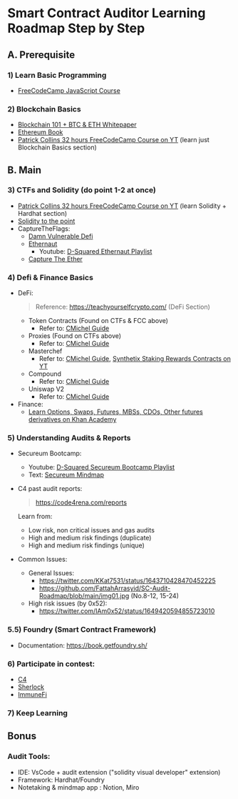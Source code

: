 # Smart Contract Auditor Learning Roadmap Step by Step
## A. Prerequisite
### 1) Learn Basic Programming
- [FreeCodeCamp JavaScript Course](https://www.freecodecamp.org/learn/javascript-algorithms-and-data-structures/#basic-javascript)

### 2) Blockchain Basics
- [Blockchain 101 + BTC & ETH Whitepaper](https://youtube.com/playlist?list=PL5hZ7cADAJkdIVAcINQdsnfRTZZj6hjwB)
- [Ethereum Book](https://github.com/ethereumbook/ethereumbook)
- [Patrick Collins 32 hours FreeCodeCamp Course on YT](https://www.youtube.com/watch?v=gyMwXuJrbJQ&list=PL5hZ7cADAJkda2wZHQs_grzxP-JavYhHO&index=7&t=7685s) (learn just Blockchain Basics section)

## B. Main
### 3) CTFs and Solidity (do point 1-2 at once)
- [Patrick Collins 32 hours FreeCodeCamp Course on YT](https://www.youtube.com/watch?v=gyMwXuJrbJQ&list=PL5hZ7cADAJkda2wZHQs_grzxP-JavYhHO&index=7&t=7685s) (learn Solidity + Hardhat section)
- [Solidity to the point](https://www.rareskills.io/learn-solidity)
- CaptureTheFlags:
  - [Damn Vulnerable Defi](https://www.damnvulnerabledefi.xyz/)
  - [Ethernaut](https://ethernaut.openzeppelin.com/)
    - Youtube: [D-Squared Ethernaut Playlist](https://youtube.com/playlist?list=PLiAoBT74VLnmRIPZGg4F36fH3BjQ5fLnz)
  - [Capture The Ether](https://capturetheether.com/)
 
### 4) Defi & Finance Basics
- DeFi:
  > Reference: https://teachyourselfcrypto.com/ (DeFi Section)
  - Token Contracts (Found on CTFs & FCC above)
    - Refer to: [CMichel Guide](https://cmichel.io/how-to-become-a-smart-contract-auditor/)
  - Proxies (Found on CTFs above)
    - Refer to: [CMichel Guide](https://cmichel.io/how-to-become-a-smart-contract-auditor/)
  - Masterchef 
    - Refer to: [CMichel Guide](https://cmichel.io/how-to-become-a-smart-contract-auditor/), [Synthetix Staking Rewards Contracts on YT](https://youtube.com/playlist?list=PL6dfW2OxzxT8mnis1je1WkIfknlaKt2vj)
  - Compound
    - Refer to: [CMichel Guide](https://cmichel.io/how-to-become-a-smart-contract-auditor/)
  - Uniswap V2
    - Refer to: [CMichel Guide](https://cmichel.io/how-to-become-a-smart-contract-auditor/)
- Finance:
  - [Learn Options, Swaps, Futures, MBSs, CDOs, Other futures derivatives on Khan Academy](https://www.khanacademy.org/economics-finance-domain/core-finance/derivative-securities)

### 5) Understanding Audits & Reports
  - Secureum Bootcamp:
     - Youtube: [D-Squared Secureum Bootcamp Playlist](https://youtube.com/playlist?list=PLiAoBT74VLnmK3Kc188fL37aviYjXeaPc)
     - Text: [Secureum Mindmap](https://github.com/x676f64/secureum-mind_map)
  - C4 past audit reports:
     > https://code4rena.com/reports 
  
    Learn from:
      - Low risk, non critical issues and gas audits
      - High and medium risk findings (duplicate)
      - High and medium risk findings (unique)
  - Common Issues:
     - General Issues: 
        - https://twitter.com/KKat7531/status/1643710428470452225
        - https://github.com/FattahArrasyid/SC-Audit-Roadmap/blob/main/img01.jpg (No.8-12, 15-24)
     - High risk issues (by 0x52):
        - https://twitter.com/IAm0x52/status/1649420594855723010

### 5.5) Foundry (Smart Contract Framework)
  - Documentation: https://book.getfoundry.sh/

### 6) Participate in contest:
  - [C4](https://code4rena.com/) 
  - [Sherlock](https://www.sherlock.xyz/)
  - [ImmuneFi](https://immunefi.com/)

### 7) Keep Learning

## Bonus
### Audit Tools:
  - IDE: VsCode + audit extension ("solidity visual developer" extension)
  - Framework: Hardhat/Foundry
  - Notetaking & mindmap app : Notion, Miro
